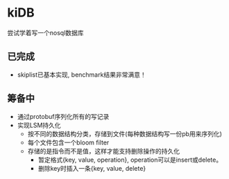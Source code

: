 # kiDB
尝试学着写一个nosql数据库

## 已完成
+ skiplist已基本实现, benchmark结果非常满意！
## 筹备中
+ 通过protobuf序列化所有的写记录
+ 实现LSM持久化
  + 按不同的数据结构分类，存储到文件(每种数据结构写一份pb用来序列化)
  + 每个文件包含一个bloom filter
  + 存储的是指令而不是值，这样才能支持删除操作的持久化
    + 暂定格式{key, value, operation}, operation可以是insert或delete。
    + 删除key时插入一条{key, value, delete}